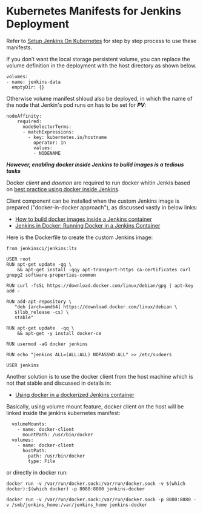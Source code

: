 # Kubernetes Manifests for Jenkins Deployment

Refer to [Setup Jenkins On Kubernetes](https://www.jenkins.io/doc/book/installing/kubernetes/) for step by step process to use these manifests.

If you don’t want the local storage persistent volume, you can replace the volume definition in the deployment with the host directory as shown below.
```
volumes:
- name: jenkins-data
  emptyDir: {}
```

Otherwise volume manifest shloud also be deployed, in which the name of the node that Jenkin's pod runs on has to be set for ***PV***:
```
nodeAffinity:
    required:
      nodeSelectorTerms:
      - matchExpressions:
        - key: kubernetes.io/hostname
          operator: In
          values:
          - NODENAME
```

***However, enabling docker inside Jenkins to build images is a tedious tasks***

Docker *client* and *daemon* are required to run docker whitin Jenkis based on [best practice using docker inside Jenkins](https://stackoverflow.com/questions/50237433/best-practice-using-docker-inside-jenkins).

Client component can be installed when the custom Jenkins image is prepared ("docker-in-docker approach"), as discussed vastly in below links: 
- [How to build docker images inside a Jenkins container](https://medium.com/@manav503/how-to-build-docker-images-inside-a-jenkins-container-d59944102f30)
- [Jenkins in Docker: Running Docker in a Jenkins Container](https://hackmamba.io/blog/2022/04/running-docker-in-a-jenkins-container/)

Here is the Dockerfile to create the custom Jenkins image:
```
from jenkinsci/jenkins:lts
 
USER root
RUN apt-get update -qq \
    && apt-get install -qqy apt-transport-https ca-certificates curl gnupg2 software-properties-common 

RUN curl -fsSL https://download.docker.com/linux/debian/gpg | apt-key add -

RUN add-apt-repository \
   "deb [arch=amd64] https://download.docker.com/linux/debian \
   $(lsb_release -cs) \
   stable"

RUN apt-get update  -qq \
    && apt-get -y install docker-ce

RUN usermod -aG docker jenkins

RUN echo "jenkins ALL=(ALL:ALL) NOPASSWD:ALL" >> /etc/sudoers

USER jenkins
```
  
Another solution is to use the docker client from the host machine which is not that stable and discussed in details in:
- [Using docker in a dockerized Jenkins container](https://forums.docker.com/t/using-docker-in-a-dockerized-jenkins-container/322)

Basically, using volume mount feature, docker client on the host will be linked inside the jenkins kubernetes manifest:
```
  volumeMounts:
    - name: docker-client
      mountPath: /usr/bin/docker
  volumes:
    - name: docker-client
      hostPath:
        path: /usr/bin/docker
        type: File
```

or directly in docker run:
````
docker run -v /var/run/docker.sock:/var/run/docker.sock -v $(which docker):$(which docker) -p 8080:8080 jenkins-docker
````


```
docker run -v /var/run/docker.sock:/var/run/docker.sock -p 8080:8080 -v /smb/jenkins_home:/var/jenkins_home jenkins-docker
```

